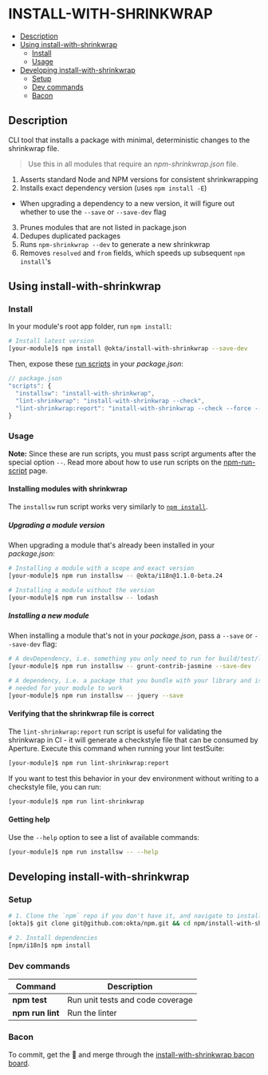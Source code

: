 INSTALL-WITH-SHRINKWRAP
=======

* [Description](#description)
* [Using install-with-shrinkwrap](#using-install-with-shrinkwrap)
  * [Install](#install)
  * [Usage](#usage)
* [Developing install-with-shrinkwrap](#developing-install-with-shrinkwrap)
  * [Setup](#setup)
  * [Dev commands](#dev-commands)
  * [Bacon](#bacon)

<a id="description"></a>
## Description

CLI tool that installs a package with minimal, deterministic changes to the shrinkwrap file.

> Use this in all modules that require an *npm-shrinkwrap.json* file.

1. Asserts standard Node and NPM versions for consistent shrinkwrapping
2. Installs exact dependency version (uses `npm install -E`)
  - When upgrading a dependency to a new version, it will figure out whether to use the `--save` or `--save-dev` flag
3. Prunes modules that are not listed in package.json
4. Dedupes duplicated packages
5. Runs `npm-shrinkwrap --dev` to generate a new shrinkwrap
6. Removes `resolved` and `from` fields, which speeds up subsequent `npm install`'s

<a id="using-install-with-shrinkwrap"></a>
## Using install-with-shrinkwrap

<a id="install"></a>
### Install

In your module's root app folder, run `npm install`:
```bash
# Install latest version
[your-module]$ npm install @okta/install-with-shrinkwrap --save-dev
```

Then, expose these [run scripts](https://docs.npmjs.com/misc/scripts) in your *package.json*:

```javascript
// package.json
"scripts": {
  "installsw": "install-with-shrinkwrap",
  "lint-shrinkwrap": "install-with-shrinkwrap --check",
  "lint-shrinkwrap:report": "install-with-shrinkwrap --check --force --out build2/reports/lint/shrinkwrap-checkstyle-result.xml"
}
```

<a id="usage"></a>
### Usage

**Note:** Since these are run scripts, you must pass script arguments after the special option `--`. Read more about how to use run scripts on the [npm-run-script](https://docs.npmjs.com/cli/run-script) page.

#### Installing modules with shrinkwrap

The `installsw` run script works very similarly to [`npm install`](https://docs.npmjs.com/cli/install).


##### Upgrading a module version

When upgrading a module that's already been installed in your *package.json*:

```bash
# Installing a module with a scope and exact version
[your-module]$ npm run installsw -- @okta/i18n@1.1.0-beta.24

# Installing a module without the version
[your-module]$ npm run installsw -- lodash
```

##### Installing a new module

When installing a module that's not in your *package.json*, pass a `--save` or `--save-dev` flag:

```bash
# A devDependency, i.e. something you only need to run for build/test/lint
[your-module]$ npm run installsw -- grunt-contrib-jasmine --save-dev

# A dependency, i.e. a package that you bundle with your library and is
# needed for your module to work
[your-module]$ npm run installsw -- jquery --save
```

#### Verifying that the shrinkwrap file is correct

The `lint-shrinkwrap:report` run script is useful for validating the shrinkwrap in CI - it will generate a checkstyle file that can be consumed by Aperture. Execute this command when running your lint testSuite:

```bash
[your-module]$ npm run lint-shrinkwrap:report
```

If you want to test this behavior in your dev environment without writing to a checkstyle file, you can run:

```bash
[your-module]$ npm run lint-shrinkwrap
```

#### Getting help

Use the `--help` option to see a list of available commands:

```bash
[your-module]$ npm run installsw -- --help
```



<a id="developing-install-with-shrinkwrap"></a>
## Developing install-with-shrinkwrap

<a id="setup"></a>
### Setup

```bash
# 1. Clone the `npm` repo if you don't have it, and navigate to install-with-shrinkwrap
[okta]$ git clone git@github.com:okta/npm.git && cd npm/install-with-shrinkwrap

# 2. Install dependencies
[npm/i18n]$ npm install
```

<a id="dev-commands"></a>
### Dev commands

| Command      | Description
| ------------ | -----------
| **npm test**     | Run unit tests and code coverage
| **npm run lint** | Run the linter

<a id="bacon"></a>
### Bacon

To commit, get the :rocket: and merge through the [install-with-shrinkwrap bacon board](http://bacon.trex.saasure.com/#!/commits/install-with-shrinkwrap).
